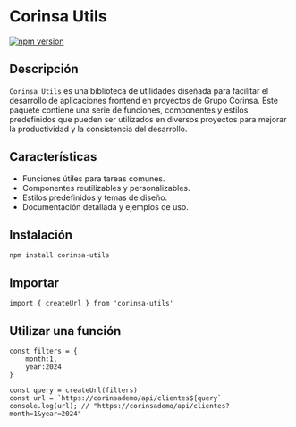 # Corinsa Utils

[![npm version](https://badge.fury.io/js/rxjs.svg)](https://www.npmjs.com/package/corinsa-utils)

## Descripción

`Corinsa Utils` es una biblioteca de utilidades diseñada para facilitar
el desarrollo de aplicaciones frontend en proyectos de Grupo Corinsa.
Este paquete contiene una serie de funciones, componentes y estilos predefinidos
que pueden ser utilizados en diversos proyectos para mejorar la productividad y la consistencia del desarrollo.

## Características

- Funciones útiles para tareas comunes.
- Componentes reutilizables y personalizables.
- Estilos predefinidos y temas de diseño.
- Documentación detallada y ejemplos de uso.

## Instalación

```shell
npm install corinsa-utils
```

## Importar

```shell
import { createUrl } from 'corinsa-utils'
```

## Utilizar una función

```shell
const filters = {
    month:1,
    year:2024
}

const query = createUrl(filters)
const url = `https://corinsademo/api/clientes${query` 
console.log(url); // "https://corinsademo/api/clientes?month=1&year=2024"
```
